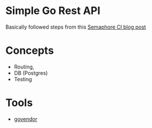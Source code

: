 # Simple Go Rest API

Basically followed steps from this [Semaphore CI blog post](https://semaphoreci.com/community/tutorials/building-and-testing-a-rest-api-in-go-with-gorilla-mux-and-postgresql)


# Concepts
 - Routing,
 - DB (Postgres)
 - Testing

# Tools

 - [govendor](https://github.com/kardianos/govendor) 
